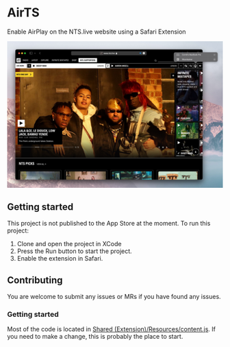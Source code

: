 #  AirTS

Enable AirPlay on the NTS.live website using a Safari Extension 

![Screenshot](./screenshot.jpeg)

## Getting started

This project is not published to the App Store at the moment. To run this project:

1. Clone and open the project in XCode
2. Press the Run button to start the project.
3. Enable the extension in Safari.

## Contributing

You are welcome to submit any issues or MRs if you have found any issues.

### Getting started

Most of the code is located in [Shared (Extension)/Resources/content.js](https://github.com/cornedor/airts/blob/main/Shared%20(Extension)/Resources/content.js). If you need to make a change, this is probably the place to start.

